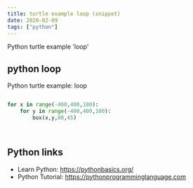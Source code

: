```yaml
---
title: turtle example loop (snippet)
date: 2020-02-09
tags: ["python"]
---
```

Python turtle example 'loop'


## python loop

Python turtle example: loop

```python

for x in range(-400,400,100):
    for y in range(-400,400,100):
        box(x,y,80,45)

        

```

## Python links

- Learn Python: https://pythonbasics.org/
- Python Tutorial: https://pythonprogramminglanguage.com
